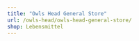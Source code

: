 ```yaml
---
title: "Owls Head General Store"
url: /owls-head/owls-head-general-store/
shop: Lebensmittel
---
```

